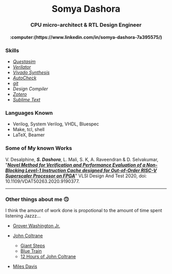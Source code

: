 
<h1 align='center'> Somya Dashora </h1>
<h3 align='center'> CPU micro-architect & RTL Design Engineer </h3>
<h4 align='center'> :computer:(https://www.linkedin.com/in/somya-dashora-7a395575/) </h4>



<!-- [Sublime Text is :heartpulse:](https://www.sublimetext.com/) -->

### Skills

* _[Questasim](https://www.mentor.com/products/fv/questa/)_
* _[Verilator](https://www.veripool.org/wiki/verilatorVerilator)_
* _[Vivado Synthesis](https://www.xilinx.com/products/design-tools/vivado.html)_
* _[AutoCheck](https://www.mentor.com/products/fv/questa-autocheck)_
* _[git](https://git-scm.com/)_
* _Design Compiler_
* _[Zotero](https://www.zotero.org/)_
* _[Sublime Text](https://www.sublimetext.com/)_

### Languages Known

* Verilog, System Verilog, VHDL, Bluespec
* Make, tcl, shell
* LaTeX, Beamer


### Some of My known Works

V. Desalphine, _**S. Dashora**_, L. Mali, S. K, A. Raveendran & D. Selvakumar,
"[**_Novel Method for Verification and Performance Evaluation of
a Non-Blocking Level-1 Instruction Cache designed for Out-of-Order
RISC-V Superscaler Processor on FPGA_**](https://ieeexplore.ieee.org/document/9190377)" VLSI Design And Test 2020,
doi: 10.1109/VDAT50263.2020.9190377.

---

### Other things about me :upside_down_face:

I think the amount of work done is propotional to the amount of time spent listening Jazzz...

* [Grover Washington Jr.](https://www.youtube.com/watch?v=RTEuTJU01QA&list=PLRcVhl4cKJmoUtjUgZybn4lVMOTZ21TPg&index=1)

* [John Coltrane](https://www.youtube.com/watch?v=UlFNy9iWrpE&list=PLRcVhl4cKJmoUtjUgZybn4lVMOTZ21TPg&index=2)
     * [Giant Steps](https://www.youtube.com/watch?v=xy_fxxj1mMY&list=PLRcVhl4cKJmoUtjUgZybn4lVMOTZ21TPg&index=5)
	 * [Blue Train](https://www.youtube.com/watch?v=fEqrnR7_yT8&list=PLRcVhl4cKJmoUtjUgZybn4lVMOTZ21TPg&index=6)
	 * [12 Hours of John Coltrane](https://www.youtube.com/watch?v=TuogFx7ADRs&list=PLRcVhl4cKJmoUtjUgZybn4lVMOTZ21TPg&index=77)

* [Miles Davis](https://www.youtube.com/watch?v=lKoybkBF9Ik&list=PLRcVhl4cKJmoUtjUgZybn4lVMOTZ21TPg&index=22)

<!--
**somyadashora/somyadashora** is a ✨ _special_ ✨ repository because its `README.md` (this file) appears on your GitHub profile.

Here are some ideas to get you started:

- 🔭 I’m currently working on ...
- 🌱 I’m currently learning ...
- 👯 I’m looking to collaborate on ...
- 🤔 I’m looking for help with ...
- 💬 Ask me about ...
- 📫 How to reach me: ...
- 😄 Pronouns: ...
- ⚡ Fun fact: ...
-->

